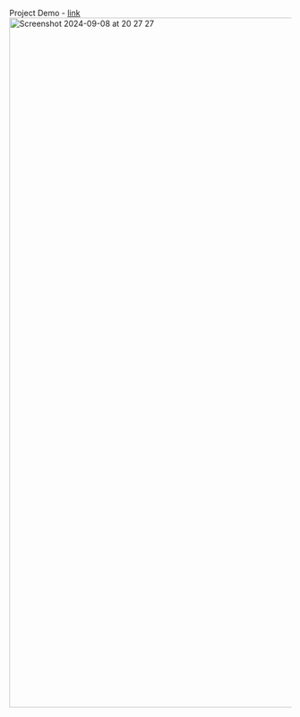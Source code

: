 Project Demo - [link](https://drive.google.com/file/d/1UGP7bTjPOr9CQZPzB0y43LPa28qObx4Y/view?usp=sharing)
<img width="1230" alt="Screenshot 2024-09-08 at 20 27 27" src="https://github.com/user-attachments/assets/7e61374e-a6bd-411f-865c-034b838fea4f">
